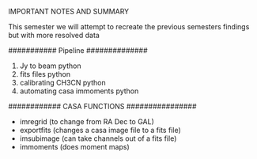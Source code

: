 IMPORTANT NOTES AND SUMMARY

This semester we will attempt to recreate the previous semesters findings but with more resolved data

########### Pipeline ##############

1) Jy to beam python
2) fits files python
3) calibrating CH3CN python
4) automating casa immoments python

############ CASA FUNCTIONS ################

- imregrid (to change from RA Dec to GAL)
- exportfits (changes a casa image file to a fits file)
- imsubimage (can take channels out of a fits file)
- immoments (does moment maps)
